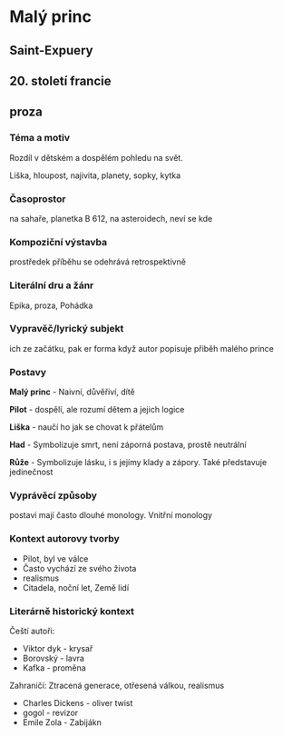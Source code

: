 # Malý princ
## Saint-Expuery
## 20. století francie
## proza

### Téma a motiv
Rozdíl v dětském a dospělém pohledu na svět. 

Liška, hloupost, najivita, planety, sopky, kytka
### Časoprostor
na sahaře, planetka B 612, na asteroidech, neví se kde
### Kompoziční výstavba
prostředek příběhu se odehrává retrospektivně
### Literální dru a žánr
Epika, proza, Pohádka

### Vypravěč/lyrický subjekt
ich ze začátku, pak er forma když autor popisuje přiběh malého prince
### Postavy
**Malý princ** - Naivní, důvěřiví, dítě

**Pilot** - dospělí, ale rozumí dětem a jejich logice

**Liška** - naučí ho jak se chovat k přátelům

**Had** - Symbolizuje smrt, není záporná postava, prostě neutrální

**Růže** - Symbolizuje lásku, i s jejímy klady a zápory. Také představuje jedinečnost

### Vyprávěcí způsoby
postavi mají často dlouhé monology. Vnitřní monology

### Kontext autorovy tvorby
* Pilot, byl ve válce
* Často vychází ze svého života
* realismus
* Citadela, noční let, Země lidí
### Literárně historický kontext
Čeští autoři:
* Viktor dyk - krysař
* Borovský - lavra
* Kafka - proměna

Zahraničí: Ztracená generace, otřesená válkou, realismus
* Charles Dickens - oliver twist
* gogol - revizor
* Emile Zola - Zabijákn
